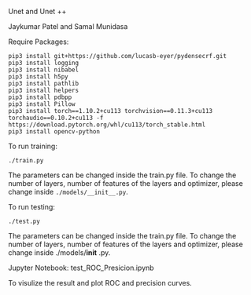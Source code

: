 Unet and Unet ++

Jaykumar Patel and Samal Munidasa

Require Packages:
```
pip3 install git+https://github.com/lucasb-eyer/pydensecrf.git
pip3 install logging 
pip3 install nibabel 
pip3 install h5py 
pip3 install pathlib 
pip3 install helpers 
pip3 install pdbpp 
pip3 install Pillow
pip3 install torch==1.10.2+cu113 torchvision==0.11.3+cu113 torchaudio==0.10.2+cu113 -f https://download.pytorch.org/whl/cu113/torch_stable.html
pip3 install opencv-python
```

To run training:

```
./train.py 
```
The parameters can be changed inside the train.py file. To change the number of layers, number of features of the layers and optimizer, please change inside ```./models/__init__.py```.


To run testing:

```./test.py``` 

The parameters can be changed inside the train.py file. To change the number of layers,
 number of features of the layers and optimizer, please change inside ./models/__init__
.py.

Jupyter Notebook: test_ROC_Presicion.ipynb

To visulize the result and plot ROC and precision curves.
